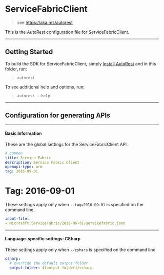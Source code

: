 # ServiceFabricClient
    
> see https://aka.ms/autorest

This is the AutoRest configuration file for ServiceFabricClient.



---
## Getting Started 
To build the SDK for ServiceFabricClient, simply [Install AutoRest](https://aka.ms/autorest/install) and in this folder, run:

> `autorest`

To see additional help and options, run:

> `autorest --help`
---

## Configuration for generating APIs


---
#### Basic Information 
These are the global settings for the ServiceFabricClient API.

``` yaml
# common 
title: Service Fabric
description: Service Fabric Client
openapi-type: arm
tag: 2016-09-01

```


# Tag: 2016-09-01

These settings apply only when `--tag=2016-09-01` is specified on the command line.

``` yaml $(tag) == '2016-09-01'
input-file:
- Microsoft.ServiceFabric/2016-09-01/servicefabric.json

```


---
#### Language-specific settings: CSharp

These settings apply only when `--csharp` is specified on the command line.

``` yaml $(csharp)
csharp:
  # override the default output folder
  output-folder: $(output-folder)/csharp
```

